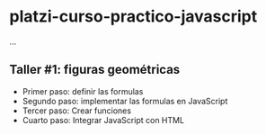 # platzi-curso-practico-javascript

...

## Taller #1: figuras geométricas

- Primer paso: definir las formulas
- Segundo paso: implementar las formulas en JavaScript
- Tercer paso: Crear funciones 
- Cuarto paso: Integrar JavaScript con HTML